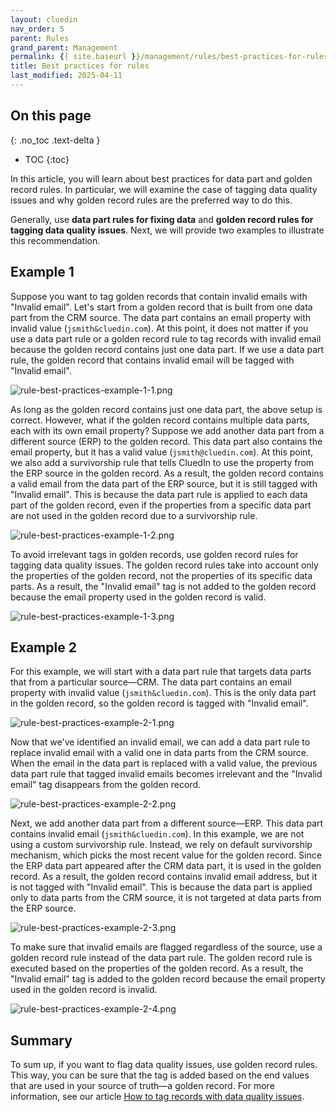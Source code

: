 ```yaml
---
layout: cluedin
nav_order: 5
parent: Rules
grand_parent: Management
permalink: {{ site.baseurl }}/management/rules/best-practices-for-rules
title: Best practices for rules
last_modified: 2025-04-11
---
```

## On this page
{: .no_toc .text-delta }
- TOC
{:toc}

In this article, you will learn about best practices for data part and golden record rules. In particular, we will examine the case of tagging data quality issues and why golden record rules are the preferred way to do this.

Generally, use **data part rules for fixing data** and **golden record rules for tagging data quality issues**. Next, we will provide two examples to illustrate this recommendation.

## Example 1

Suppose you want to tag golden records that contain invalid emails with "Invalid email". Let's start from a golden record that is built from one data part from the CRM source. The data part contains an email property with invalid value (`jsmith&cluedin.com`). At this point, it does not matter if you use a data part rule or a golden record rule to tag records with invalid email because the golden record contains just one data part. If we use a data part rule, the golden record that contains invalid email will be tagged with "Invalid email".

![rule-best-practices-example-1-1.png](../../assets/images/management/rules/rule-best-practices-example-1-1.png)

As long as the golden record contains just one data part, the above setup is correct. However, what if the golden record contains multiple data parts, each with its own email property? Suppose we add another data part from a different source (ERP) to the golden record. This data part also contains the email property, but it has a valid value (`jsmith@cluedin.com`). At this point, we also add a survivorship rule that tells CluedIn to use the property from the ERP source in the golden record. As a result, the golden record contains a valid email from the data part of the ERP source, but it is still tagged with "Invalid email". This is because the data part rule is applied to each data part of the golden record, even if the properties from a specific data part are not used in the golden record due to a survivorship rule.

![rule-best-practices-example-1-2.png](../../assets/images/management/rules/rule-best-practices-example-1-2.png)

To avoid irrelevant tags in golden records, use golden record rules for tagging data quality issues. The golden record rules take into account only the properties of the golden record, not the properties of its specific data parts. As a result, the "Invalid email" tag is not added to the golden record because the email property used in the golden record is valid. 

![rule-best-practices-example-1-3.png](../../assets/images/management/rules/rule-best-practices-example-1-3.png)

## Example 2

For this example, we will start with a data part rule that targets data parts that from a particular source—CRM. The data part contains an email property with invalid value (`jsmith&cluedin.com`). This is the only data part in the golden record, so the golden record is tagged with "Invalid email".

![rule-best-practices-example-2-1.png](../../assets/images/management/rules/rule-best-practices-example-2-1.png)

Now that we've identified an invalid email, we can add a data part rule to replace invalid email with a valid one in data parts from the CRM source. When the email in the data part is replaced with a valid value, the previous data part rule that tagged invalid emails becomes irrelevant and the "Invalid email" tag disappears from the golden record.

![rule-best-practices-example-2-2.png](../../assets/images/management/rules/rule-best-practices-example-2-2.png)

Next, we add another data part from a different source—ERP. This data part contains invalid email (`jsmith&cluedin.com`). In this example, we are not using a custom survivorship rule. Instead, we rely on default survivorship mechanism, which picks the most recent value for the golden record.  Since the ERP data part appeared after the CRM data part, it is used in the golden record. As a result, the golden record contains invalid email address, but it is not tagged with "Invalid email". This is because the data part is applied only to data parts from the CRM source, it is not targeted at data parts from the ERP source.

![rule-best-practices-example-2-3.png](../../assets/images/management/rules/rule-best-practices-example-2-3.png)

To make sure that invalid emails are flagged regardless of the source, use a golden record rule instead of the data part rule. The golden record rule is executed based on the properties of the golden record. As a result, the "Invalid email" tag is added to the golden record because the email property used in the golden record is invalid.

![rule-best-practices-example-2-4.png](../../assets/images/management/rules/rule-best-practices-example-2-4.png)

## Summary

To sum up, if you want to flag data quality issues, use golden record rules. This way, you can be sure that the tag is added based on the end values that are used in your source of truth—a golden record. For more information, see our article [How to tag records with data quality issues](/kb/how-to-tag-records-with-data-quality-issues).
